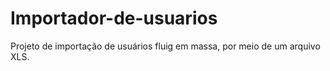 # Importador-de-usuarios
Projeto de importação de usuários fluig em massa, por meio de um arquivo XLS.
